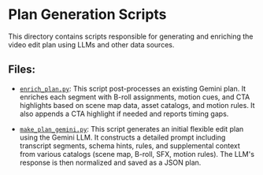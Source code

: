 # Plan Generation Scripts

This directory contains scripts responsible for generating and enriching the video edit plan using LLMs and other data sources.

## Files:

- [`enrich_plan.py`](python-be/plan_generation/enrich_plan.py): This script post-processes an existing Gemini plan. It enriches each segment with B-roll assignments, motion cues, and CTA highlights based on scene map data, asset catalogs, and motion rules. It also appends a CTA highlight if needed and reports timing gaps.

- [`make_plan_gemini.py`](python-be/plan_generation/make_plan_gemini.py): This script generates an initial flexible edit plan using the Gemini LLM. It constructs a detailed prompt including transcript segments, schema hints, rules, and supplemental context from various catalogs (scene map, B-roll, SFX, motion rules). The LLM's response is then normalized and saved as a JSON plan.